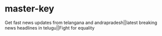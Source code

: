 # master-key
  Get fast news updates from telangana and andrapradesh||latest breaking news headlines in telugu||Fight for equality
